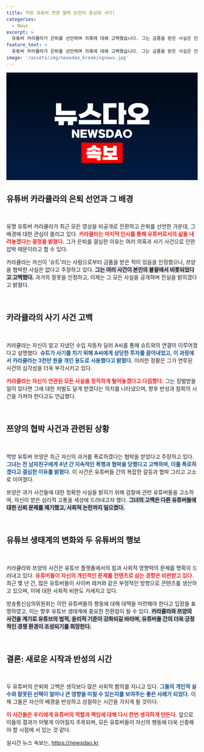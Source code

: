 ```yaml
---
title: 먹방 유튜버 쯔양 협박 논란의 중심에 서다!
categories:
  - News
excerpt: >
  유튜버 카라큘라가 은퇴를 선언하며 의혹에 대해 고백했습니다. 그는 금품을 받은 사실은 인정했지만, 쯔양을 협박하진 않았다고 주장했습니다. 소식에 누리꾼들이 다양한 반응을 보이며 논란이 깊어지고 있습니다!
feature_text: >
  유튜버 카라큘라가 은퇴를 선언하며 의혹에 대해 고백했습니다. 그는 금품을 받은 사실은 인정했지만, 쯔양을 협박하진 않았다고 주장했습니다. 소식에 누리꾼들이 다양한 반응을 보이며 논란이 깊어지고 있습니다!
image: '/assets/img/newsdao_breakingnews.jpg'
---
```


<p><img src="/assets/img/newsdao_breakingnews.jpg" alt="implanttips 속보" /></p>

<h2 data-ke-size="size26">유튜버 카라큘라의 은퇴 선언과 그 배경</h2>

<p data-ke-size="size16">&nbsp;</p>

<p>유명 유튜버 카라큘라가 최근 모든 영상을 비공개로 전환하고 은퇴를 선언한 가운데, 그 배경에 대한 관심이 쏠리고 있다. <b><span style="color: #ee2323;">카라큘라는 마지막 인사를 통해 유튜버로서의 삶을 내려놓겠다는 결정을 밝혔다.</span></b> 그가 은퇴를 결심한 이유는 여러 의혹과 사기 사건으로 인한 압박 때문이라고 할 수 있다. </p>

<p>카라큘라는 자신이 '슈트'라는 사람으로부터 금품을 받은 적이 있음을 인정했으나, 쯔양을 협박한 사실은 없다고 주장하고 있다. <b><span style="background-color: #21538527;">그는 여러 사건이 본인의 불찰에서 비롯되었다고 고백했다.</span></b> 과거의 잘못을 인정하고, 이제는 그 모든 사실을 공개하며 진실을 밝히겠다고 밝혔다. </p>

<p data-ke-size="size16">&nbsp;</p>

<h2 data-ke-size="size26">카라큘라의 사기 사건 고백</h2>

<p data-ke-size="size16">&nbsp;</p>

<p>카라큘라는 자신이 알고 지냈던 수입 자동차 딜러 A씨를 통해 슈트와의 연결이 이루어졌다고 설명했다. <b><span style="color: #1a5490;">슈트가 사기를 치기 위해 A씨에게 상당한 투자를 끌어내었고, 이 과정에서 카라큘라는 3천만 원을 개인 용도로 사용했다고 밝혔다.</span></b> 이러한 정황은 그가 연루된 사건의 심각성을 더욱 부각시키고 있다. </p>

<p><b><span style="color: #ee2323;">카라큘라는 자신이 연관된 모든 사실을 정직하게 털어놓겠다고 다짐했다.</span></b> 그는 징벌받을 일이 있다면 그에 대한 처벌도 달게 받겠다는 의지를 나타냈으며, 향후 반성과 참회의 시간을 가져야 한다고도 언급했다.</p>

<p data-ke-size="size16">&nbsp;</p>

<h2 data-ke-size="size26">쯔양의 협박 사건과 관련된 상황</h2>

<p data-ke-size="size16">&nbsp;</p>

<p>먹방 유튜버 쯔양은 최근 자신의 과거를 폭로하겠다는 협박을 받았다고 주장하고 있다. <b><span style="color: #1a5490;">그녀는 전 남자친구에게 4년 간 지속적인 폭행과 협박을 당했다고 고백하며, 이를 폭로하겠다고 결심한 이유를 밝혔다.</span></b> 이 사건은 유튜버들 간의 복잡한 갈등과 협박 그리고 고소로 이어졌다. </p>

<p>쯔양은 과거 사건들에 대한 정확한 사실을 밝히기 위해 검찰에 관련 유튜버들을 고소하며, 자신이 받은 심리적 고통을 세상에 드러내고자 했다. <b><span style="background-color: #21538527;">그녀의 고백은 다른 유튜버들에 대한 신뢰 문제를 제기했고, 사회적 논란까지 일으켰다.</span></b> </p>

<p data-ke-size="size16">&nbsp;</p>

<h2 data-ke-size="size26">유튜브 생태계의 변화와 두 유튜버의 행보</h2>

<p data-ke-size="size16">&nbsp;</p>

<p>카라큘라와 쯔양의 사건은 유튜브 플랫폼에서의 힘과 사회적 영향력의 문제를 명확히 드러내고 있다. <b><span style="color: #ee2323;">유튜버들이 자신의 개인적인 문제를 컨텐츠로 삼는 경향은 비판받고 있다.</span></b> 최근 몇 년 간, 많은 유튜버들이 사이버 레커와 같은 부정적인 방향으로 콘텐츠를 생산하고 있으며, 이에 대한 사회적 비판도 거세지고 있다. </p>

<p>방송통신심의위원회는 이런 유튜버들의 행동에 대해 대책을 마련해야 한다고 입장을 표명하였고, 이는 향후 유튜브 생태계에 중요한 전환점이 될 수 있다. <b><span style="background-color: #21538527;">카라큘라와 쯔양의 사건을 계기로 유튜브의 법적, 윤리적 기준이 강화되길 바라며, 유튜버들 간의 더욱 긍정적인 경쟁 환경이 조성되기를 희망한다.</span></b> </p>

<p data-ke-size="size16">&nbsp;</p>

<h2 data-ke-size="size26">결론: 새로운 시작과 반성의 시간</h2>

<p data-ke-size="size16">&nbsp;</p>

<p>두 유튜버의 은퇴와 고백은 생각보다 많은 사회적 함의를 지니고 있다. <b><span style="color: #1a5490;">그들의 개인적 실수와 잘못된 선택이 얼마나 큰 영향을 미칠 수 있는지를 보여주는 좋은 사례가 되었다.</span></b> 이제 그들은 자신의 배경을 반성하고 성찰하는 시간을 가지게 될 것이다. </p>

<p><b><span style="color: #ee2323;">이 사건들은 우리에게 유튜버의 역할과 책임에 대해 다시 한번 생각하게 만든다.</span></b> 앞으로 이들의 결과가 어떻게 이어질지 주목되며, 모든 유튜버들이 자신의 행동에 더욱 신중해야 할 시점에 서 있는 것 같다.</p>
실시간 뉴스 속보는, <a href="https://newsdao.kr" rel="dofollow">https://newsdao.kr</a>


